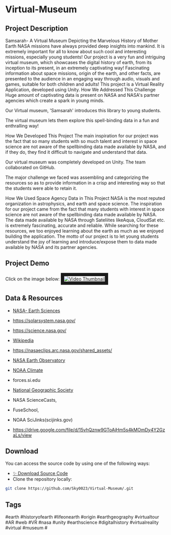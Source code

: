 # Virtual-Museum

## Project Description

Samsarah- A Virtual Museum Depicting the Marvelous History of Mother Earth
NASA missions have always provided deep insights into mankind. It is extremely important for all to know about such cool and interesting missions, especially young students! Our project is a very fun and intriguing virtual museum, which showcases the digital history of earth, from its inception to its present, in an extremely captivating way! Fascinating information about space missions, origin of the earth, and other facts, are presented to the audience in an engaging way through audio, visuals and games, suitable for both children and adults! This project is a Virtual Reality Application, developed using Unity.
How We Addressed This Challenge
Huge amount of captivating data is present on NASA and NASA's partner agencies which create a spark in young minds.

Our Virtual museum, 'Samsarah' introduces this library to young students.

The virtual museum lets them explore this spell-binding data in a fun and enthralling way!

How We Developed This Project
The main inspiration for our project was the fact that so many students with so much talent and interest in space science are not aware of the spellbinding data made available by NASA, and if they do, they find it difficult to navigate and understand that data.

Our virtual museum was completely developed on Unity. The team collaborated on GitHub.

The major challenge we faced was assembling and categorizing the resources so as to provide information in a crisp and interesting way so that the students were able to retain it.

How We Used Space Agency Data in This Project
NASA is the most reputed organization in astrophysics, and earth and space science. The inspiration for our project came from the fact that many students with interest in space science are not aware of the spellbinding data made available by NASA. The data made available by NASA through Sateliites likeAqua, CloudSat etc. is extremely fascinating, accurate and reliable. While searching for these resources, we too enjoyed learning about the earth as much as we enjoyed building the application. The motto of our project is to let young students understand the joy of learning and introduce/expose them to data made available by NASA and its partner agencies.

## Project Demo

Click on the image below:
<a href="https://www.youtube.com/watch?v=focptfnnWIY" target="_blank"><img src="https://science.nasa.gov/science-pink/s3fs-public/thumbnails/image/EARTH_CoreTheme.png" alt ="Video Thumbnail" border="10"/></a>

## Data & Resources

- [NASA- Earth Sciences](https://www.nasa.gov/)

- https://solarsystem.nasa.gov/

- https://science.nasa.gov/

- [Wikipedia](https://en.wikipedia.org/)

- https://nasaeclips.arc.nasa.gov/shared_assets/

- [NASA Earth Observatory](https://earthobservatory.nasa.gov/)

- [NOAA Climate](www.climate.gov)

- forces.si.edu

- [National Geographic Society](www.nationalgeographic.org)

- NASA ScienceCasts,

- FuseSchool,

- NOAA SciJinks(scijinks.gov)

- https://drive.google.com/file/d/15vhQznw9GToAjHm5s4kMOmDy4Y2GzaLs/view

## Download

You can access the source code by using one of the following ways:
- [:sparkles: Download Source Code](https://github.com/Sky0023/Virtual-Museum/archive/master.zip)
- Clone the repository locally:

```bash
git clone https://github.com/Sky0023/Virtual-Museum/.git
```

## Tags

#earth #historyofearth #lifeonearth #origin #earthgeography #virtualtour #AR #web #VR #nasa #unity #earthscience #digitalhistory #virtualreality #virtual #museum #

